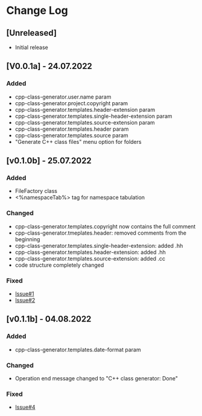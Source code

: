 # Change Log

## [Unreleased]

- Initial release

## [V0.0.1a] - 24.07.2022

### Added

- cpp-class-generator.user.name param
- cpp-class-generator.project.copyright param
- cpp-class-generator.templates.header-extension param
- cpp-class-generator.templates.single-header-extension param
- cpp-class-generator.templates.source-extension param
- cpp-class-generator.templates.header param
- cpp-class-generator.templates.source param
- "Generate C++ class files" menu option for folders

## [v0.1.0b] - 25.07.2022

### Added

- FileFactory class
- <%namespaceTab%> tag for namespace tabulation

### Changed

- cpp-class-generator.templates.copyright now contains the full comment
- cpp-class-generator.tmeplates.header: removed comments from the beginning
- cpp-class-generator.templates.single-header-extension: added .hh
- cpp-class-generator.templates.header-extension: added .hh
- cpp-class-generator.templates.source-extension: added .cc
- code structure completely changed

### Fixed 

- [Issue#1](https://github.com/k4li-0x0/cpp-class-generator/issues/1)
- [Issue#2](https://github.com/k4li-0x0/cpp-class-generator/issues/2)

## [v0.1.1b] - 04.08.2022

### Added
- cpp-class-generator.templates.date-format param

### Changed

- Operation end message changed to "C++ class generator: Done"

### Fixed

- [Issue#4](https://github.com/k4li-0x0/cpp-class-generator/issues/4)